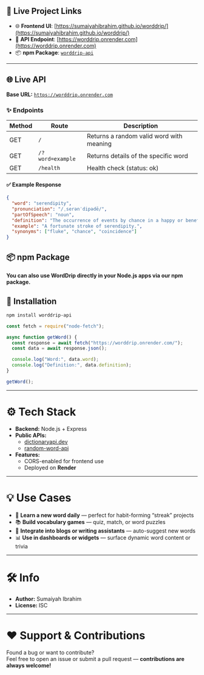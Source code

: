 ## 🔗 Live Project Links
 
- 🌐 **Frontend UI**: [https://sumaiyahibrahim.github.io/worddrip/](https://sumaiyahibrahim.github.io/worddrip/)
- 🧪 **API Endpoint**: [https://worddrip.onrender.com](https://worddrip.onrender.com) 
- 📦 **npm Package**: [`worddrip-api`](https://www.npmjs.com/package/worddrip-api)

---
  
## 🌐 Live API  
   
**Base URL:** [`https://worddrip.onrender.com`](https://worddrip.onrender.com) 
 
### ✨ Endpoints   

| Method | Route                   | Description                              | 
|--------|-------------------------|------------------------------------------| 
| GET    | `/`                     | Returns a random valid word with meaning |
| GET    | `/?word=example`        | Returns details of the specific word     |
| GET    | `/health`               | Health check (status: ok)                |

#### ✅ Example Response

```json
{
  "word": "serendipity",
  "pronunciation": "/ˌserənˈdipədē/",
  "partOfSpeech": "noun",
  "definition": "The occurrence of events by chance in a happy or beneficial way.",
  "example": "A fortunate stroke of serendipity.",
  "synonyms": ["fluke", "chance", "coincidence"]
}
```
## 📦 npm Package
#### You can also use WordDrip directly in your Node.js apps via our npm package.


## 🔧 Installation

```bash
npm install worddrip-api
```
```js
const fetch = require("node-fetch");

async function getWord() {
  const response = await fetch("https://worddrip.onrender.com/");
  const data = await response.json();

  console.log("Word:", data.word);
  console.log("Definition:", data.definition);
}

getWord();
```
---
# ⚙️ Tech Stack

- **Backend:** Node.js + Express
- **Public APIs:** 
  - [dictionaryapi.dev](https://dictionaryapi.dev)
  - [random-word-api](https://random-word-api.herokuapp.com/)
- **Features:** 
  - CORS-enabled for frontend use
  - Deployed on **Render**

---

# 💡 Use Cases

- 🧠 **Learn a new word daily** — perfect for habit-forming “streak” projects
- 📚 **Build vocabulary games** — quiz, match, or word puzzles
- 📝 **Integrate into blogs or writing assistants** — auto-suggest new words
- 📊 **Use in dashboards or widgets** — surface dynamic word content or trivia

---

# 🛠 Info

- **Author:** Sumaiyah Ibrahim  
- **License:** ISC

---

# ❤ Support & Contributions

Found a bug or want to contribute?  
Feel free to open an issue or submit a pull request — **contributions are always welcome!**
